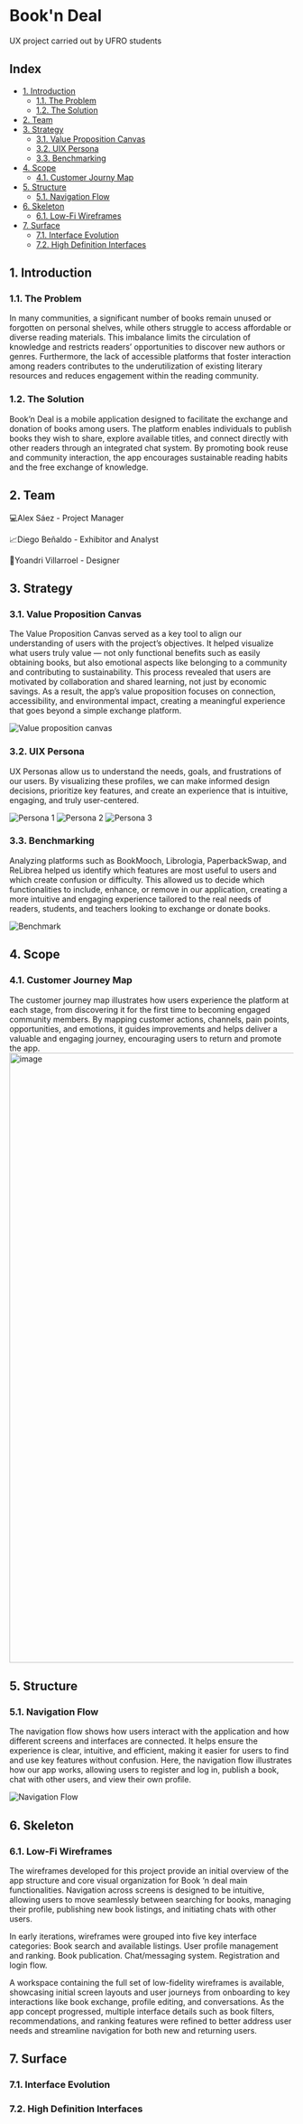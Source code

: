 # Book'n Deal
UX project carried out by UFRO students

## Index
- [1. Introduction](#1-introduction)
  - [1.1. The Problem](#11-the-problem)
  - [1.2. The Solution](#12-the-solution)
- [2. Team](#2-team)
- [3. Strategy](#3-strategy)
  - [3.1. Value Proposition Canvas](#31-value-proposition-canvas)
  - [3.2. UIX Persona](#32-uix-persona)
  - [3.3. Benchmarking](#33-benchmarking)
- [4. Scope](#4-scope)
  - [4.1. Customer Journy Map](#41-customer-journy-map)
- [5. Structure](#5-structure)
  - [5.1. Navigation Flow](#51-navigation-flow)
- [6. Skeleton](#6-skeleton)
  - [6.1. Low-Fi Wireframes](#61-low-fi-wireframes)
- [7. Surface](#7-surface)
  - [7.1. Interface Evolution](#71-interface-evolution)
  - [7.2. High Definition Interfaces](#72-high-definition-interfaces)

## 1. Introduction
### 1.1. The Problem
In many communities, a significant number of books remain unused or forgotten on personal shelves, while others struggle to access affordable or diverse reading materials. This imbalance limits the circulation of knowledge and restricts readers’ opportunities to discover new authors or genres. Furthermore, the lack of accessible platforms that foster interaction among readers contributes to the underutilization of existing literary resources and reduces engagement within the reading community.

### 1.2. The Solution
Book’n Deal is a mobile application designed to facilitate the exchange and donation of books among users. The platform enables individuals to publish books they wish to share, explore available titles, and connect directly with other readers through an integrated chat system. By promoting book reuse and community interaction, the app encourages sustainable reading habits and the free exchange of knowledge.

## 2. Team

💻Alex Sáez - Project Manager

📈Diego Beñaldo - Exhibitor and Analyst

🎨Yoandri Villarroel - Designer

## 3. Strategy
### 3.1. Value Proposition Canvas
The Value Proposition Canvas served as a key tool to align our understanding of users with the project’s objectives.
It helped visualize what users truly value — not only functional benefits such as easily obtaining books, 
but also emotional aspects like belonging to a community and contributing to sustainability.
This process revealed that users are motivated by collaboration and shared learning, not just by economic savings.
As a result, the app’s value proposition focuses on connection, accessibility, and environmental impact, 
creating a meaningful experience that goes beyond a simple exchange platform.

![Value proposition canvas](https://github.com/user-attachments/assets/3e7315c0-5477-4487-bae0-8357b61a6eb5)

### 3.2. UIX Persona
UX Personas allow us to understand the needs, goals, and frustrations of our users. By visualizing these profiles, 
we can make informed design decisions, prioritize key features, and create an experience that is intuitive, 
engaging, and truly user-centered.

![Persona 1](https://github.com/user-attachments/assets/7ab204ad-ae0e-40d2-80e9-9fc36f0aba91)
![Persona 2](https://github.com/user-attachments/assets/6b104630-a10b-434e-8255-2bb1c9700849)
![Persona 3](https://github.com/user-attachments/assets/efc5a012-41cd-47d8-9303-b68f063fa113)

### 3.3. Benchmarking
Analyzing platforms such as BookMooch, Librologia, PaperbackSwap, and ReLibrea helped us identify which features are most useful to users and which create confusion or difficulty. 
This allowed us to decide which functionalities to include, enhance, or remove in our application, creating a more intuitive and engaging experience tailored to the real 
needs of readers, students, and teachers looking to exchange or donate books.

![Benchmark](https://github.com/user-attachments/assets/22d3848d-5a81-4a6a-a3f1-291e67fefaff)

## 4. Scope
### 4.1. Customer Journey Map
The customer journey map illustrates how users experience the platform at each stage, from discovering it for the first time to becoming engaged community members. 
By mapping customer actions, channels, pain points, opportunities, and emotions, it guides improvements and helps deliver a valuable and engaging journey, encouraging users to return and promote the app.
<img width="1920" height="1080" alt="image" src="https://github.com/user-attachments/assets/8533566a-2ec5-436d-8a4f-674bf7736482" />


## 5. Structure
### 5.1. Navigation Flow
The navigation flow shows how users interact with the application and how different screens and interfaces are connected. 
It helps ensure the experience is clear, intuitive, and efficient, making it easier for users to find and use key features without confusion.
Here, the navigation flow illustrates how our app works, allowing users to register and log in, publish a book, chat with other users, and view their own profile.

![Navigation Flow](https://github.com/user-attachments/assets/7a060dbe-37c0-4f6f-ac56-f5b23f423e85)

## 6. Skeleton
### 6.1. Low-Fi Wireframes
The wireframes developed for this project provide an initial overview of the app structure and core visual organization for Book ‘n deal main functionalities. Navigation across screens is designed to be intuitive, allowing users to move seamlessly between searching for books, managing their profile, publishing new book listings, and initiating chats with other users.

In early iterations, wireframes were grouped into five key interface categories:
Book search and available listings.
User profile management and ranking.
Book publication.
Chat/messaging system.
Registration and login flow.

A workspace containing the full set of low-fidelity wireframes is available, showcasing initial screen layouts and user journeys from onboarding to key interactions like book exchange, profile editing, and conversations. As the app concept progressed, multiple interface details such as book filters, recommendations, and ranking features were refined to better address user needs and streamline navigation for both new and returning users.


## 7. Surface
### 7.1. Interface Evolution
### 7.2. High Definition Interfaces


